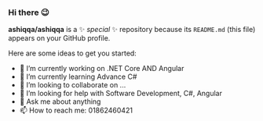 ### Hi there 😉

**ashiqqa/ashiqqa** is a ✨ _special_ ✨ repository because its `README.md` (this file) appears on your GitHub profile.

Here are some ideas to get you started:

- 🔭 I’m currently working on .NET Core AND Angular
- 🌱 I’m currently learning Advance C#
- 👯 I’m looking to collaborate on ...
- 🤔 I’m looking for help with Software Development, C#, Angular
- 💬 Ask me about anything
- 📫 How to reach me: 01862460421

